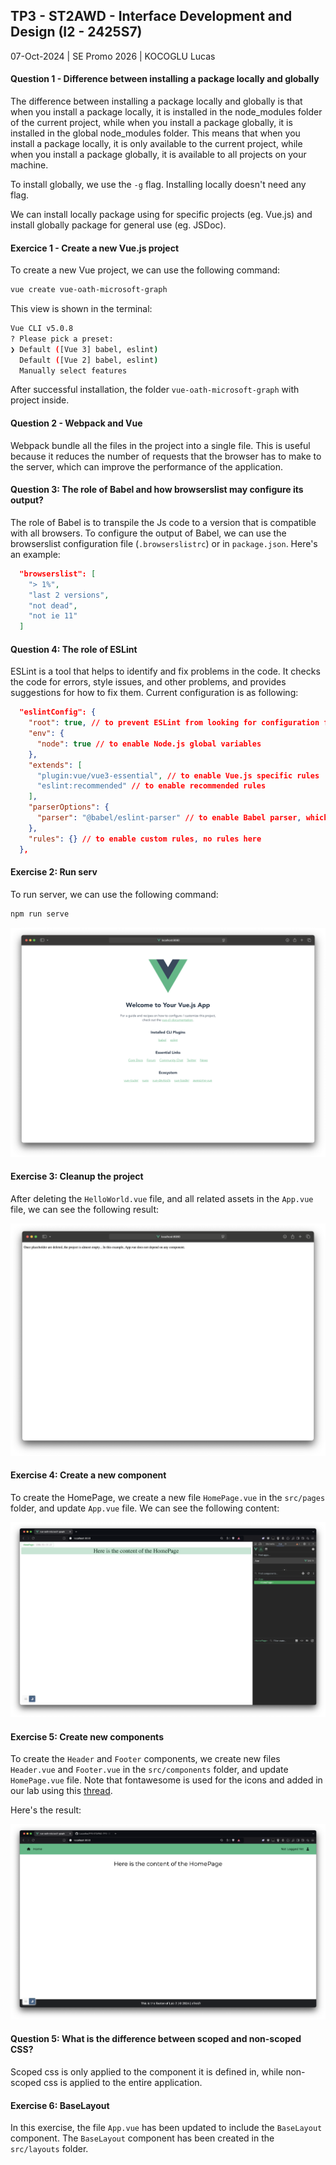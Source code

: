 ## TP3 - ST2AWD - Interface Development and Design (I2 - 2425S7)

07-Oct-2024 | SE Promo 2026 | KOCOGLU Lucas


#### Question 1 - Difference between installing a package locally and globally

The difference between installing a package locally and globally is that when you install a package locally, it is installed in the node_modules folder of the current project, while when you install a package globally, it is installed in the global node_modules folder. 
This means that when you install a package locally, it is only available to the current project, while when you install a package globally, it is available to all projects on your machine.

To install globally, we use the `-g` flag. Installing locally doesn't need any flag.

We can install locally package using for specific projects (eg. Vue.js) and install globally package for general use (eg. JSDoc).

#### Exercice 1 - Create a new Vue.js project

To create a new Vue project, we can use the following command:

```bash
vue create vue-oath-microsoft-graph
```

This view is shown in the terminal:

```bash
Vue CLI v5.0.8
? Please pick a preset: 
❯ Default ([Vue 3] babel, eslint) 
  Default ([Vue 2] babel, eslint) 
  Manually select features 
```

After successful installation, the folder `vue-oath-microsoft-graph` with project inside.

#### Question 2 - Webpack and Vue

Webpack bundle all the files in the project into a single file. This is useful because it reduces the number of requests that the browser has to make to the server, which can improve the performance of the application.

#### Question 3: The role of Babel and how browserslist may configure its output?

The role of Babel is to transpile the Js code to a version that is compatible with all browsers.
To configure the output of Babel, we can use the browserslist configuration file (`.browserslistrc`) or in `package.json`.
Here's an example:
```json
  "browserslist": [
    "> 1%",
    "last 2 versions",
    "not dead",
    "not ie 11"
  ]
```

#### Question 4: The role of ESLint

ESLint is a tool that helps to identify and fix problems in the code. It checks the code for errors, style issues, and other problems, and provides suggestions for how to fix them.
Current configuration is as following:

```json
  "eslintConfig": {
    "root": true, // to prevent ESLint from looking for configuration files in parent directories
    "env": {
      "node": true // to enable Node.js global variables
    },
    "extends": [
      "plugin:vue/vue3-essential", // to enable Vue.js specific rules
      "eslint:recommended" // to enable recommended rules
    ],
    "parserOptions": {
      "parser": "@babel/eslint-parser" // to enable Babel parser, which allows ESLint to understand modern JavaScript syntax
    },
    "rules": {} // to enable custom rules, no rules here
  },
```

#### Exercise 2: Run serv

To run server, we can use the following command:

```bash
npm run serve
```

![We can see the default page of Vue.js.](https://raw.githubusercontent.com/LucasKoc/TP3-ST2AWD/refs/heads/main/Ressources/Screenshot%202024-10-04%20at%2010.05.22.png "Default page of Vue.js")

#### Exercise 3: Cleanup the project

After deleting the `HelloWorld.vue` file, and all related assets in the `App.vue` file, we can see the following result:

![We see nothing but the text we placed in our page](https://raw.githubusercontent.com/LucasKoc/TP3-ST2AWD/refs/heads/main/Ressources/Screenshot%202024-10-04%20at%2010.17.59.png "Empty page with a little message saying that there is nothing like in the subject")

#### Exercise 4: Create a new component

To create the HomePage, we create a new file `HomePage.vue` in the `src/pages` folder, and update `App.vue` file. We can see the following content:

![We see our new page with HomePage components](https://raw.githubusercontent.com/LucasKoc/TP3-ST2AWD/refs/heads/main/Ressources/Screenshot%202024-10-04%20at%2010.38.50.png "Our new page with HomePage components")

#### Exercise 5: Create new components

To create the `Header` and `Footer` components, we create new files `Header.vue` and `Footer.vue` in the `src/components` folder, and update `HomePage.vue` file.
Note that fontawesome is used for the icons and added in our lab using this [thread](https://stackoverflow.com/questions/66389974/using-font-awesome-in-vue-3).

Here's the result:

![We see our new page with new components](https://raw.githubusercontent.com/LucasKoc/TP3-ST2AWD/refs/heads/main/Ressources/Screenshot%202024-10-04%20at%2012.01.35.png "Our new page with new components")

#### Question 5: What is the difference between scoped and non-scoped CSS?

Scoped css is only applied to the component it is defined in, while non-scoped css is applied to the entire application.

#### Exercise 6: BaseLayout

In this exercise, the file `App.vue` has been updated to include the `BaseLayout` component. The `BaseLayout` component has been created in the `src/layouts` folder.